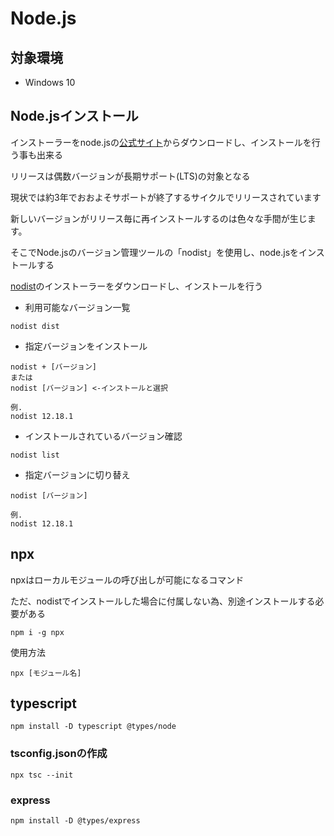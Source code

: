 # Node.js

## 対象環境

- Windows 10

## Node.jsインストール

インストーラーをnode.jsの[公式サイト](https://nodejs.org/ja/)からダウンロードし、インストールを行う事も出来る

リリースは偶数バージョンが長期サポート(LTS)の対象となる

現状では約3年でおおよそサポートが終了するサイクルでリリースされています

新しいバージョンがリリース毎に再インストールするのは色々な手間が生じます。

そこでNode.jsのバージョン管理ツールの「nodist」を使用し、node.jsをインストールする

[nodist](https://github.com/nullivex/nodist)のインストーラーをダウンロードし、インストールを行う

- 利用可能なバージョン一覧

```
nodist dist
```

- 指定バージョンをインストール

```
nodist + [バージョン]
または
nodist [バージョン] <-インストールと選択

例.
nodist 12.18.1
```

- インストールされているバージョン確認

```
nodist list
```

- 指定バージョンに切り替え
  
```
nodist [バージョン]

例.
nodist 12.18.1
```

## npx

npxはローカルモジュールの呼び出しが可能になるコマンド

ただ、nodistでインストールした場合に付属しない為、別途インストールする必要がある

```
npm i -g npx
```

使用方法

```
npx [モジュール名]
```

## typescript

```
npm install -D typescript @types/node
```

### tsconfig.jsonの作成

```
npx tsc --init
```

### express

```
npm install -D @types/express
```